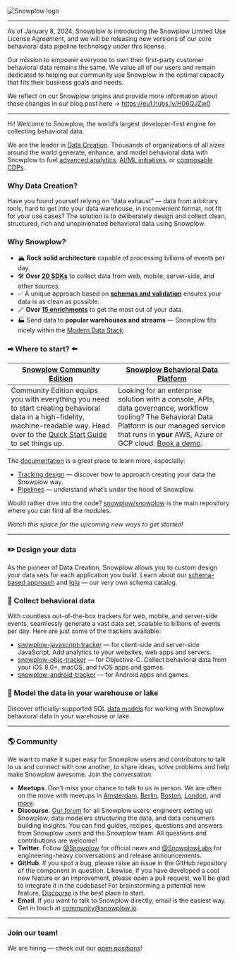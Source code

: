 ![Snowplow logo](https://raw.githubusercontent.com/snowplow/snowplow/master/media/snowplow_logo.png)

---

As of January 8, 2024,  Snowplow is introducing the Snowplow Limited Use License Agreement, and we will be releasing new versions of our core behavioral data pipeline technology under this license.

Our mission to empower everyone to own their first-party customer behavioral data remains the same. We value all of our users and remain dedicated to helping our community use Snowplow in the optimal capacity that fits their business goals and needs. 

We reflect on our Snowplow origins and provide more information about these changes in our blog post here → https://eu1.hubs.ly/H06QJZw0

---

Hi! Welcome to Snowplow, the world’s largest developer-first engine for collecting behavioral data.  

We are the leader in [Data Creation](https://snowplow.io/what-is-data-creation/?utm_source=github&utm_content=landing-page). Thousands of organizations of all sizes around the world generate, enhance, and model behavioral data with Snowplow to fuel [advanced analytics](https://snowplow.io/advanced-analytics/?utm_source=github&utm_content=landing-page), [AI/ML initiatives](https://snowplow.io/ai-ml/?utm_source=github&utm_content=landing-page), or [composable CDPs](https://snowplow.io/composable-cdp/?utm_source=github&utm_content=landing-page).

### Why Data Creation?

Have you found yourself relying on “data exhaust” — data from arbitrary tools, hard to get into your data warehouse, in inconvenient format, not fit for your use cases? The solution is to deliberately design and collect clean, structured, rich and unopinionated behavioral data using Snowplow.

### Why Snowplow?

* 🏔️ **Rock solid architecture** capable of processing billions of events per day.
* 🛠️ **Over [20 SDKs](https://docs.snowplow.io/docs/collecting-data/collecting-from-own-applications?utm_source=github&utm_content=landing-page)** to collect data from web, mobile, server-side, and other sources.
* ✅ A unique approach based on **[schemas and validation](https://docs.snowplow.io/docs/understanding-tracking-design/understanding-schemas-and-validation?utm_source=github&utm_content=landing-page)** ensures your data is as clean as possible.
* 🪄 **Over [15 enrichments](https://docs.snowplow.io/docs/enriching-your-data/available-enrichments?utm_source=github&utm_content=landing-page)** to get the most out of your data.
* 🏭 Send data to **popular warehouses and streams** — Snowplow fits nicely within the [Modern Data Stack](https://snowplow.io/blog/2021/05/12/modern-data-stack/?utm_source=github&utm_content=landing-page).

### ➡ Where to start? ⬅️

| [Snowplow Community Edition](https://snowplow.io/get-started/community-edition-signup/?utm_source=github&utm_content=landing-page)  | [Snowplow Behavioral Data Platform](https://snowplow.io/snowplow-bdp/?utm_source=github&utm_content=landing-page) |
| ------------- | ------------- |
| Community Edition equips you with everything you need to start creating behavioral data in a high-fidelity, machine-readable way. Head over to the [Quick Start Guide](https://docs.snowplow.io/docs/getting-started-on-community-edition/?utm_source=github&utm_content=landing-page) to set things up. | Looking for an enterprise solution with a console, APIs, data governance, workflow tooling? The Behavioral Data Platform is our managed service that runs in **your** AWS, Azure or GCP cloud. [Book a demo](https://snowplow.io/get-started/book-a-demo-of-snowplow-bdp/?utm_source=github&utm_content=landing-page). |

The [documentation](https://docs.snowplow.io/docs?utm_source=github&utm_content=landing-page) is a great place to learn more, especially:

* [Tracking design](https://docs.snowplow.io/docs/understanding-tracking-design?utm_source=github&utm_content=landing-page) — discover how to approach creating your data the Snowplow way.
* [Pipelines](https://docs.snowplow.io/docs/understanding-your-pipeline?utm_source=github&utm_content=landing-page) — understand what’s under the hood of Snowplow.

Would rather dive into the code? [snowplow/snowplow](https://github.com/snowplow/snowplow) is the main repository where you can find all the modules.

_Watch this space for the upcoming new ways to get started!_

---

### ✏️ Design your data

As the pioneer of Data Creation, Snowplow allows you to custom design your data sets for each application you build. Learn about our [schema-based approach](https://docs.snowplow.io/docs/understanding-tracking-design/understanding-schemas-and-validation?utm_source=github&utm_content=landing-page) and [Iglu](https://github.com/snowplow/iglu) — our very own schema catalog.

### 🧲 Collect behavioral data

With countless out-of-the-box trackers for web, mobile, and server-side events, seamlessly generate a vast data set, scalable to billions of events per day. Here are just some of the trackers available:

* [snowplow-javascript-tracker](https://github.com/snowplow/snowplow-javascript-tracker) — for client-side and server-side JavaScript. Add analytics to your websites, web apps and servers.
* [snowplow-objc-tracker](https://github.com/snowplow/snowplow-objc-tracker) — for Objective-C. Collect behavioral data from your iOS 8.0+, macOS, and tvOS apps and games.
* [snowplow-android-tracker](https://github.com/snowplow/snowplow-android-tracker) — for Android apps and games.

### 🔬 Model the data in your warehouse or lake

Discover officially-supported SQL [data models](https://github.com/snowplow/data-models) for working with Snowplow behavioral data in your warehouse or lake.

---

### 🌎 Community 

We want to make it super easy for Snowplow users and contributors to talk to us and connect with one another, to share ideas, solve problems and help make Snowplow awesome. Join the conversation:

* **Meetups**. Don’t miss your chance to talk to us in person. We are often on the move with meetups in [Amsterdam](https://www.meetup.com/snowplow-analytics-amsterdam/), [Berlin](https://www.meetup.com/snowplow-analytics-berlin/), [Boston](https://www.meetup.com/snowplow-analytics-boston/), [London](https://www.meetup.com/snowplow-analytics-london/), and [more](https://www.meetup.com/topics/snowplow/all/).
* **Discourse**. [Our forum](http://discourse.snowplow.io/) for all Snowplow users: engineers setting up Snowplow, data modelers structuring the data, and data consumers building insights. You can find guides, recipes, questions and answers from Snowplow users and the Snowplow team. All questions and contributions are welcome!
* **Twitter**. Follow [@Snowplow](https://twitter.com/snowplow) for official news and [@SnowplowLabs](https://twitter.com/snowplowlabs) for engineering-heavy conversations and release announcements.
* **GitHub**. If you spot a bug, please raise an issue in the GitHub repository of the component in question. Likewise, if you have developed a cool new feature or an improvement, please open a pull request, we’ll be glad to integrate it in the codebase! For brainstorming a potential new feature, [Discourse](http://discourse.snowplow.io/) is the best place to start.
* **Email**. If you want to talk to Snowplow directly, email is the easiest way. Get in touch at community@snowplow.io.

---

### Join our team!

We are hiring — check out our [open positions](https://snowplow.io/careers/?utm_source=github&utm_content=landing-page)!
